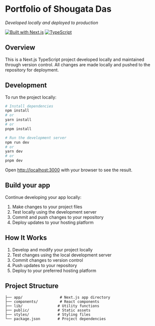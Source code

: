 # Portfolio of Shougata Das

*Developed locally and deployed to production*

[![Built with Next.js](https://img.shields.io/badge/Built%20with-Next.js-black?style=for-the-badge&logo=next.js)](https://nextjs.org/)
[![TypeScript](https://img.shields.io/badge/TypeScript-007ACC?style=for-the-badge&logo=typescript&logoColor=white)](https://www.typescriptlang.org/)

## Overview

This is a Next.js TypeScript project developed locally and maintained through version control.
All changes are made locally and pushed to the repository for deployment.

## Development

To run the project locally:

```bash
# Install dependencies
npm install
# or
yarn install
# or
pnpm install

# Run the development server
npm run dev
# or
yarn dev
# or
pnpm dev
```

Open [http://localhost:3000](http://localhost:3000) with your browser to see the result.

## Build your app

Continue developing your app locally:

1. Make changes to your project files
2. Test locally using the development server
3. Commit and push changes to your repository
4. Deploy updates to your hosting platform

## How It Works

1. Develop and modify your project locally
2. Test changes using the local development server
3. Commit changes to version control
4. Push updates to your repository
5. Deploy to your preferred hosting platform

## Project Structure

```
├── app/                 # Next.js app directory
├── components/          # React components
├── lib/                # Utility functions
├── public/             # Static assets
├── styles/             # Styling files
└── package.json        # Project dependencies
```

